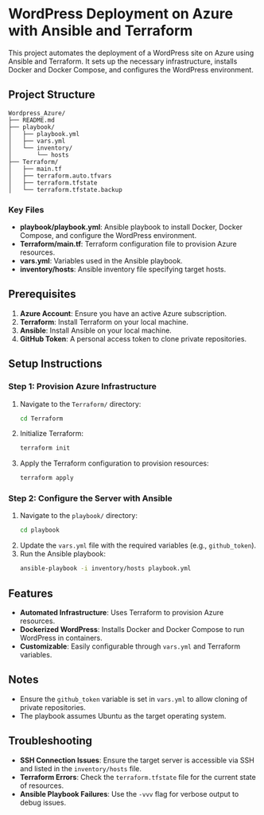 # WordPress Deployment on Azure with Ansible and Terraform

This project automates the deployment of a WordPress site on Azure using Ansible and Terraform. It sets up the necessary infrastructure, installs Docker and Docker Compose, and configures the WordPress environment.

## Project Structure

```
Wordpress_Azure/
├── README.md
├── playbook/
│   ├── playbook.yml
│   ├── vars.yml
│   └── inventory/
│       └── hosts
├── Terraform/
│   ├── main.tf
│   ├── terraform.auto.tfvars
│   ├── terraform.tfstate
│   └── terraform.tfstate.backup
```

### Key Files

- **playbook/playbook.yml**: Ansible playbook to install Docker, Docker Compose, and configure the WordPress environment.
- **Terraform/main.tf**: Terraform configuration file to provision Azure resources.
- **vars.yml**: Variables used in the Ansible playbook.
- **inventory/hosts**: Ansible inventory file specifying target hosts.

## Prerequisites

1. **Azure Account**: Ensure you have an active Azure subscription.
2. **Terraform**: Install Terraform on your local machine.
3. **Ansible**: Install Ansible on your local machine.
4. **GitHub Token**: A personal access token to clone private repositories.

## Setup Instructions

### Step 1: Provision Azure Infrastructure

1. Navigate to the `Terraform/` directory:
   ```bash
   cd Terraform
   ```
2. Initialize Terraform:
   ```bash
   terraform init
   ```
3. Apply the Terraform configuration to provision resources:
   ```bash
   terraform apply
   ```

### Step 2: Configure the Server with Ansible

1. Navigate to the `playbook/` directory:
   ```bash
   cd playbook
   ```
2. Update the `vars.yml` file with the required variables (e.g., `github_token`).
3. Run the Ansible playbook:
   ```bash
   ansible-playbook -i inventory/hosts playbook.yml
   ```

## Features

- **Automated Infrastructure**: Uses Terraform to provision Azure resources.
- **Dockerized WordPress**: Installs Docker and Docker Compose to run WordPress in containers.
- **Customizable**: Easily configurable through `vars.yml` and Terraform variables.

## Notes

- Ensure the `github_token` variable is set in `vars.yml` to allow cloning of private repositories.
- The playbook assumes Ubuntu as the target operating system.

## Troubleshooting

- **SSH Connection Issues**: Ensure the target server is accessible via SSH and listed in the `inventory/hosts` file.
- **Terraform Errors**: Check the `terraform.tfstate` file for the current state of resources.
- **Ansible Playbook Failures**: Use the `-vvv` flag for verbose output to debug issues.